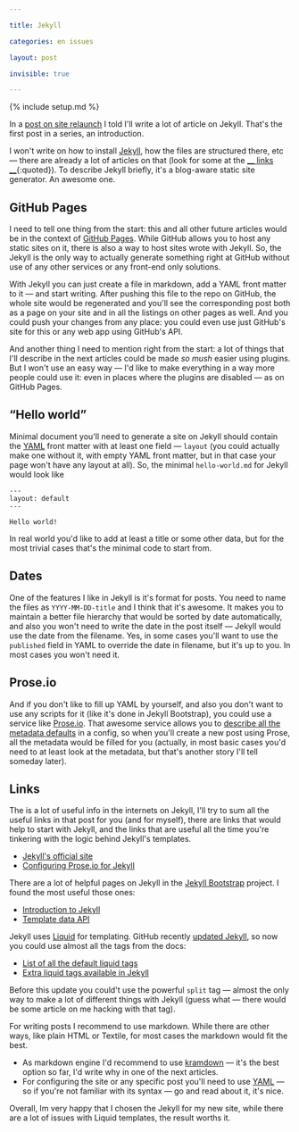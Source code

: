 ```yaml
---

title: Jekyll

categories: en issues

layout: post

invisible: true

---
```


{% include setup.md %}

In a [post on site relaunch](http://kizu.ru/en/issues/restart/) I told I'll write a lot of article on Jekyll. That's the first post in a series, an introduction.

I won't write on how to install [Jekyll](https://github.com/mojombo/jekyll), how the files are structured there, etc — there are already a lot of articles on that (look for some at the [__ links __](#links){:quoted}). To describe Jekyll briefly, it's a blog-aware static site generator. An awesome one.

## GitHub Pages

I need to tell one thing from the start: this and all other future articles would be in the context of [GitHub Pages](http://pages.github.com). While GitHub allows you to host any static sites on it, there is also a way to host sites wrote with Jekyll. So, the Jekyll is the only way to actually generate something right at GitHub without use of any other services or any front-end only solutions.

With Jekyll you can just create a file in markdown, add a YAML front matter to it — and start writing. After pushing this file to the repo on GitHub, the whole site would be regenerated and you'll see the corresponding post both as a page on your site and in all the listings on other pages as well. And you could push your changes from any place: you could even use just GitHub's site for this or any web app using GitHub's API.

And another thing I need to mention right from the start: a lot of things that I'll describe in the next articles could be made _so mush_ easier using plugins. But I won't use an easy way — I'd like to make everything in a way more people could use it: even in places where the plugins are disabled — as on GitHub Pages. 

## “Hello world”

Minimal document you'll need to generate a site on Jekyll should contain the [YAML](http://en.wikipedia.org/wiki/YAML) front matter with at least one field — `layout` (you could actually make one without it, with empty YAML front matter, but in that case your page won't have any layout at all). So, the minimal `hello-world.md` for Jekyll would look like


    ---
    layout: default
    ---

    Hello world!

In real world you'd like to add at least a title or some other data, but for the most trivial cases that's the minimal code to start from.

## Dates

One of the features I like in Jekyll is it's format for posts. You need to name the files as `YYYY-MM-DD-title` and I think that it's awesome. It makes you to maintain a better file hierarchy that would be sorted by date automatically, and also you won't need to write the date in the post itself — Jekyll would use the date from the filename. Yes, in some cases you'll want to use the `published` field in YAML to override the date in filename, but it's up to you. In most cases you won't need it.

## Prose.io

And if you don't like to fill up YAML by yourself, and also you don't want to use any scripts for it (like it's done in Jekyll Bootstrap), you could use a service like [Prose.io](http://prose.io). That awesome service allows you to [describe all the metadata defaults](http://prose.io/help/handbook.html#metadata_defaults) in a config, so when you'll create a new post using Prose, all the metadata would be filled for you (actually, in most basic cases you'd need to at least look at the metadata, but that's another story I'll tell someday later).

## Links

The is a lot of useful info in the internets on Jekyll, I'll try to sum all the useful links in that post for you (and for myself), there are links that would help to start with Jekyll, and the links that are useful all the time you're tinkering with the logic behind Jekyll's templates.

- [Jekyll's official site](http://jekyllrb.com)
- [Configuring Prose.io for Jekyll](http://prose.io/help/handbook.html)

There are a lot of helpful pages on Jekyll in the [Jekyll Bootstrap](http://jekyllbootstrap.com) project. I found the most useful those ones:

- [Introduction to Jekyll](http://jekyllbootstrap.com/lessons/jekyll-introduction.html)
- [Template data API](http://jekyllbootstrap.com/api/template-data-api.html)

Jekyll uses [Liquid](http://www.liquidmarkup.org) for templating. GitHub recently [updated Jekyll](https://github.com/blog/1366-github-pages-updated-to-jekyll-0-12-0), so now you could use almost all the tags from the docs:

- [List of all the default liquid tags](https://github.com/shopify/liquid/wiki/liquid-for-designers)
- [Extra liquid tags available in Jekyll](https://github.com/mojombo/jekyll/wiki/liquid-extensions)

Before this update you could't use the powerful `split` tag — almost the only way to make a lot of different things with Jekyll (guess what — there would be some article on me hacking with that tag).

For writing posts I recommend to use markdown. While there are other ways, like plain HTML or Textile, for most cases the markdown would fit the best.

- As markdown engine I'd recommend to use [kramdown](http://kramdown.rubyforge.org) — it's the best option so far, I'd write why in one of the next articles.
- For configuring the site or any specific post you'll need to use [YAML](http://en.wikipedia.org/wiki/YAML) — so if you're not familiar with its syntax — go and read about it, it's nice.

Overall, Im very happy that I chosen the Jekyll for my new site,  while there are a lot of issues with Liquid templates, the result worths it.